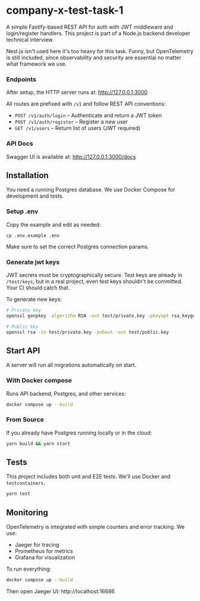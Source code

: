 # company-x-test-task-1
A simple Fastify-based REST API for auth with JWT middleware and login/register handlers.
This project is part of a Node.js backend developer technical interview.

Nest.js isn't used here it's too heavy for this task. Funny, but OpenTelemetry is 
still included, since observability and security are essential no matter what framework we use.

### Endpoints
After setup, the HTTP server runs at:
http://127.0.0.1:3000

All routes are prefixed with `/v1` and follow REST API conventions:
* `POST /v1/auth/login` – Authenticate and return a JWT token
* `POST /v1/auth/register` – Register a new user
* `GET /v1/users` – Return list of users (JWT required)

### API Docs
Swagger UI is available at:
http://127.0.0.1:3000/docs


## Installation
You need a running Postgres database. We use Docker Compose for development and tests.

### Setup .env
Copy the example and edit as needed:
```base
cp .env.example .env
```

Make sure to set the correct Postgres connection params.

### Generate jwt keys
JWT secrets must be cryptographically secure.
Test keys are already in `/test/keys`, but in a real project, even test keys shouldn't be committed. 
Your CI should catch that.

To generate new keys:
```bash
# Private key
openssl genpkey -algorithm RSA -out test/private.key -pkeyopt rsa_keygen_bits:2048

# Public key
openssl rsa -in test/private.key -pubout -out test/public.key
```

## Start API
A server will run all migrations automatically on start.

### With Docker compose
Runs API backend, Postgres, and other services:
```bash
docker compose up --build
```

### From Source
If you already have Postgres running locally or in the cloud:
```bash
yarn build && yarn start
```

## Tests
This project includes both unit and E2E tests. We'll use Docker and `testcontainers`.
```bash
yarn test
```

## Monitoring
OpenTelemetry is integrated with simple counters and error tracking. We use:
* Jaeger for tracing
* Prometheus for metrics
* Grafana for visualization

To run everything:
```bash
docker compose up --build
```

Then open Jaeger UI:
http://localhost:16686

